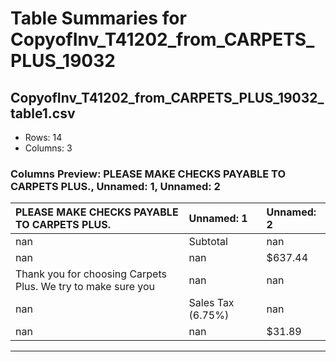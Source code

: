 # Table Summaries for CopyofInv_T41202_from_CARPETS_PLUS_19032

## CopyofInv_T41202_from_CARPETS_PLUS_19032_table1.csv
- Rows: 14
- Columns: 3
### Columns Preview: PLEASE MAKE CHECKS PAYABLE TO CARPETS PLUS., Unnamed: 1, Unnamed: 2

| PLEASE MAKE CHECKS PAYABLE TO CARPETS PLUS.                   | Unnamed: 1        | Unnamed: 2   |
|:--------------------------------------------------------------|:------------------|:-------------|
| nan                                                           | Subtotal          | nan          |
| nan                                                           | nan               | $637.44      |
| Thank you for choosing Carpets Plus.  We try to make sure you | nan               | nan          |
| nan                                                           | Sales Tax (6.75%) | nan          |
| nan                                                           | nan               | $31.89       |

---